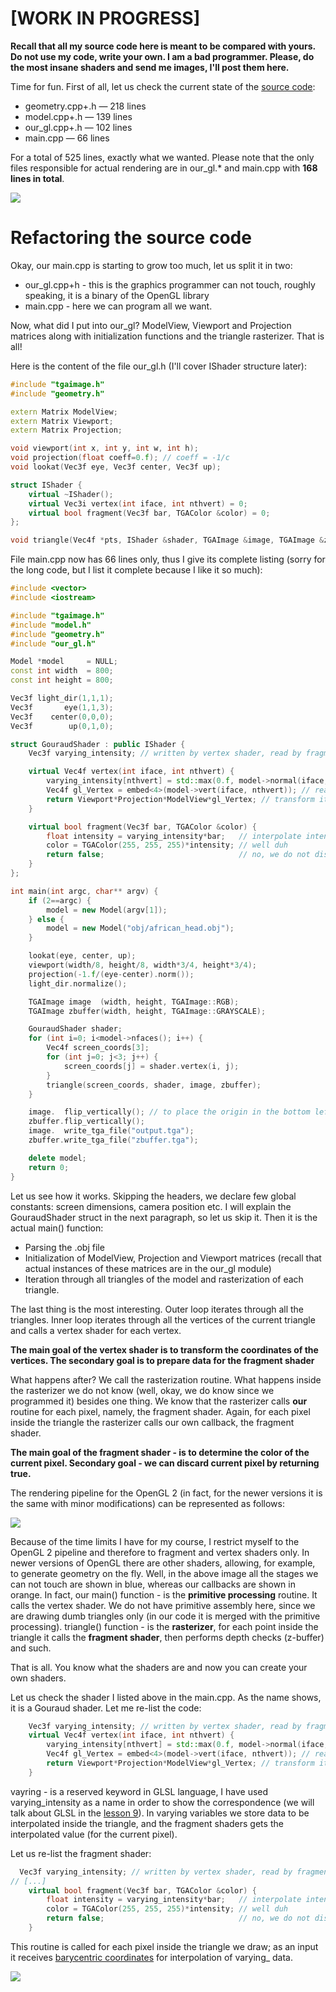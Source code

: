 # [WORK IN PROGRESS]

**Recall that all my source code here is meant to be compared with yours. Do not use my code, write your own. I am a bad programmer. Please, do the most insane shaders and send me images, I'll post them here.**

Time for fun. First of all, let us check the current state of the [source code](https://github.com/ssloy/tinyrenderer/tree/f037c7a0517a632c7391b35131f9746a8f8bb235):

* geometry.cpp+.h — 218 lines
* model.cpp+.h — 139 lines
* our_gl.cpp+.h — 102 lines
* main.cpp — 66 lines

For a total of 525 lines, exactly what we wanted. Please note that the only files responsible for actual rendering are in our_gl.* and main.cpp with **168 lines in total**.

![](https://hsto.org/getpro/habr/post_images/e3c/d70/492/e3cd704925f52b5466ab3c4f9fbab899.png)

# Refactoring the source code

Okay, our main.cpp is starting to grow too much, let us split it in two:
* our_gl.cpp+h - this is the graphics programmer can not touch, roughly speaking, it is a binary of the OpenGL library
* main.cpp - here we can program all we want.

Now, what did I put into our_gl? ModelView, Viewport and Projection matrices along with initialization functions and the triangle rasterizer. That is all!

Here is the content of the file our_gl.h (I'll cover IShader structure later):

```C++
#include "tgaimage.h"
#include "geometry.h"

extern Matrix ModelView;
extern Matrix Viewport;
extern Matrix Projection;

void viewport(int x, int y, int w, int h);
void projection(float coeff=0.f); // coeff = -1/c
void lookat(Vec3f eye, Vec3f center, Vec3f up);

struct IShader {
    virtual ~IShader();
    virtual Vec3i vertex(int iface, int nthvert) = 0;
    virtual bool fragment(Vec3f bar, TGAColor &color) = 0;
};

void triangle(Vec4f *pts, IShader &shader, TGAImage &image, TGAImage &zbuffer);
```

File main.cpp now has 66 lines only, thus I give its complete listing (sorry for the long code, but I list it complete because I like it so much):

```C++
#include <vector>
#include <iostream>

#include "tgaimage.h"
#include "model.h"
#include "geometry.h"
#include "our_gl.h"

Model *model     = NULL;
const int width  = 800;
const int height = 800;

Vec3f light_dir(1,1,1);
Vec3f       eye(1,1,3);
Vec3f    center(0,0,0);
Vec3f        up(0,1,0);

struct GouraudShader : public IShader {
    Vec3f varying_intensity; // written by vertex shader, read by fragment shader

    virtual Vec4f vertex(int iface, int nthvert) {
        varying_intensity[nthvert] = std::max(0.f, model->normal(iface, nthvert)*light_dir); // get diffuse lighting intensity
        Vec4f gl_Vertex = embed<4>(model->vert(iface, nthvert)); // read the vertex from .obj file
        return Viewport*Projection*ModelView*gl_Vertex; // transform it to screen coordinates
    }

    virtual bool fragment(Vec3f bar, TGAColor &color) {
        float intensity = varying_intensity*bar;   // interpolate intensity for the current pixel
        color = TGAColor(255, 255, 255)*intensity; // well duh
        return false;                              // no, we do not discard this pixel
    }
};

int main(int argc, char** argv) {
    if (2==argc) {
        model = new Model(argv[1]);
    } else {
        model = new Model("obj/african_head.obj");
    }

    lookat(eye, center, up);
    viewport(width/8, height/8, width*3/4, height*3/4);
    projection(-1.f/(eye-center).norm());
    light_dir.normalize();

    TGAImage image  (width, height, TGAImage::RGB);
    TGAImage zbuffer(width, height, TGAImage::GRAYSCALE);

    GouraudShader shader;
    for (int i=0; i<model->nfaces(); i++) {
        Vec4f screen_coords[3];
        for (int j=0; j<3; j++) {
            screen_coords[j] = shader.vertex(i, j);
        }
        triangle(screen_coords, shader, image, zbuffer);
    }

    image.  flip_vertically(); // to place the origin in the bottom left corner of the image
    zbuffer.flip_vertically();
    image.  write_tga_file("output.tga");
    zbuffer.write_tga_file("zbuffer.tga");

    delete model;
    return 0;
}
```

Let us see how it works. Skipping the headers, we declare few global constants: screen dimensions, camera position etc. I will explain the GouraudShader struct in the next paragraph, so let us skip it. Then it is the actual main() function:
* Parsing the .obj file
* Initialization of ModelView, Projection and Viewport matrices (recall that actual instances of these matrices are in the our_gl module)
* Iteration through all triangles of the model and rasterization of each triangle.

The last thing is the most interesting. Outer loop iterates through all the triangles. Inner loop iterates through all the vertices of the current triangle and calls a vertex shader for each vertex.

**The main goal of the vertex shader is to transform the coordinates of the vertices. The secondary goal is to prepare data for the fragment shader**

What happens after? We call the rasterization routine. What happens inside the rasterizer we do not know (well, okay, we do know since we programmed it) besides one thing. We know that the rasterizer calls **our** routine for each pixel, namely, the fragment shader. Again, for each pixel inside the triangle the rasterizer calls our own callback, the fragment shader.

**The main goal of the fragment shader - is to determine the color of the current pixel. Secondary goal - we can discard current pixel by returning true.**

The rendering pipeline for the OpenGL 2 (in fact, for the newer versions it is the same with minor modifications) can be represented as follows:

![](http://3dgep.com/wp-content/uploads/2014/01/OpenGL-2.0-Programmable-Shader-Pipeline.png)

Because of the time limits I have for my course, I restrict myself to the OpenGL 2 pipeline and therefore to fragment and vertex shaders only. In newer versions of OpenGL there are other shaders, allowing, for example, to generate geometry on the fly. Well, in the above image all the stages we can not touch are shown in blue, whereas our callbacks are shown in orange. In fact, our main() function - is the **primitive processing** routine. It calls the vertex shader. We do not have primitive assembly here, since we are drawing dumb triangles only (in our code it is merged with the primitive processing). triangle() function - is the **rasterizer**, for each point inside the triangle it calls the **fragment shader**, then performs depth checks (z-buffer) and such.

That is all. You know what the shaders are and now you can create your own shaders.

Let us check the shader I listed above in the main.cpp. As the name shows, it is a Gouraud shader. Let me re-list the code:

```C++
    Vec3f varying_intensity; // written by vertex shader, read by fragment shader
    virtual Vec4f vertex(int iface, int nthvert) {
        varying_intensity[nthvert] = std::max(0.f, model->normal(iface, nthvert)*light_dir); // get diffuse lighting intensity
        Vec4f gl_Vertex = embed<4>(model->vert(iface, nthvert)); // read the vertex from .obj file
        return Viewport*Projection*ModelView*gl_Vertex; // transform it to screen coordinates
    }
```

vayring - is a reserved keyword in GLSL language, I have used varying_intensity as a name in order to show the correspondence (we will talk about GLSL in the [lesson 9](https://github.com/ssloy/tinyrenderer/wiki/Lesson-9:-Real-OpenGL-(GLSL)-application)). In varying variables we store data to be interpolated inside the triangle, and the fragment shaders gets the interpolated value (for the current pixel).

Let us re-list the fragment shader:

```C++
  Vec3f varying_intensity; // written by vertex shader, read by fragment shader
// [...]
    virtual bool fragment(Vec3f bar, TGAColor &color) {
        float intensity = varying_intensity*bar;   // interpolate intensity for the current pixel
        color = TGAColor(255, 255, 255)*intensity; // well duh
        return false;                              // no, we do not discard this pixel
    }
```

This routine is called for each pixel inside the triangle we draw; as an input it receives [barycentric coordinates](https://en.wikipedia.org/wiki/Barycentric_coordinate_system) for interpolation of varying_ data.



![](http://www.loria.fr/~sokolovd/infographie/04-geometry/tmp/african_head_nm_tangent.png)
